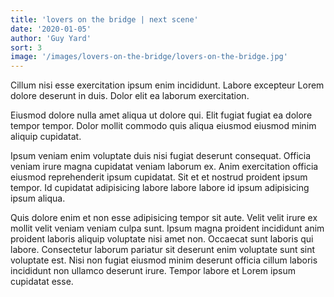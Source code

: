 ```yaml
---
title: 'lovers on the bridge | next scene'
date: '2020-01-05'
author: 'Guy Yard'
sort: 3
image: '/images/lovers-on-the-bridge/lovers-on-the-bridge.jpg'
---
```


Cillum nisi esse exercitation ipsum enim incididunt. Labore excepteur Lorem dolore deserunt in duis. Dolor elit ea laborum exercitation.

Eiusmod dolore nulla amet aliqua ut dolore qui. Elit fugiat fugiat ea dolore tempor tempor. Dolor mollit commodo quis aliqua eiusmod eiusmod minim aliquip cupidatat.

Ipsum veniam enim voluptate duis nisi fugiat deserunt consequat. Officia veniam irure magna cupidatat veniam laborum ex. Anim exercitation officia eiusmod reprehenderit ipsum cupidatat. Sit et et nostrud proident ipsum tempor. Id cupidatat adipisicing labore labore labore id ipsum adipisicing ipsum aliqua.

Quis dolore enim et non esse adipisicing tempor sit aute. Velit velit irure ex mollit velit veniam veniam culpa sunt. Ipsum magna proident incididunt anim proident laboris aliquip voluptate nisi amet non. Occaecat sunt laboris qui labore. Consectetur laborum pariatur sit deserunt enim voluptate sunt sint voluptate est. Nisi non fugiat eiusmod minim deserunt officia cillum laboris incididunt non ullamco deserunt irure. Tempor labore et Lorem ipsum cupidatat esse.